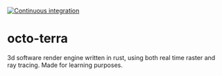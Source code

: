 [![Continuous integration](https://github.com/tofoz/octo-terra/actions/workflows/Continuous-integration.yml/badge.svg?branch=master)](https://github.com/tofoz/octo-terra/actions/workflows/Continuous-integration.yml)

# octo-terra
3d software render engine written in rust, using both real time raster and ray tracing. Made for learning purposes.
